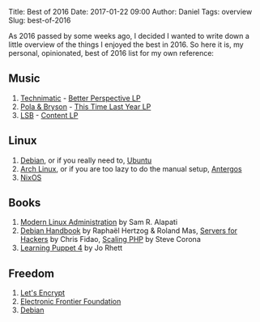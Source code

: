 Title: Best of 2016
Date: 2017-01-22 09:00
Author: Daniel
Tags: overview
Slug: best-of-2016

As 2016 passed by some weeks ago, I decided I wanted to write down a little overview of the things I enjoyed the best in 2016.
So here it is, my personal, opinionated, best of 2016 list for my own reference:

Music
------

1. [Technimatic](http://technimatic.com/) - [Better Perspective LP](http://www.shogunaudio.co.uk/shop/technimatic-better-perspective)
2. [Pola & Bryson](https://www.facebook.com/polabryson) - [This Time Last Year LP](https://soulventrecords.bandcamp.com/album/pola-bryson-this-time-last-year-lp-sv024)
3. [LSB](http://lukelsb.co.uk/) - [Content LP](http://soulr.com/album/soul-r-076-lsb-content-lp)

Linux
------

1. [Debian](https://www.debian.org/), or if you really need to, [Ubuntu](https://www.ubuntu.com/)
2. [Arch Linux](https://www.archlinux.org/), or if you are too lazy to do the manual setup, [Antergos](https://antergos.com/)
3. [NixOS](https://nixos.org/)

Books
------

1. [Modern Linux Administration](http://shop.oreilly.com/product/0636920044079.do) by Sam R. Alapati
2. [Debian Handbook](https://debian-handbook.info/get/) by Raphaël Hertzog & Roland Mas, [Servers for Hackers](https://book.serversforhackers.com/) by Chris Fidao, [Scaling PHP](https://www.scalingphpbook.com/) by Steve Corona
3. [Learning Puppet 4](http://shop.oreilly.com/product/0636920034131.do) by Jo Rhett

Freedom
------

1. [Let's Encrypt](https://letsencrypt.org/)
2. [Electronic Frontier Foundation](https://www.eff.org)
3. [Debian](https://debian.org)
